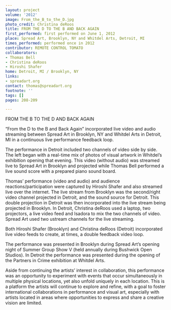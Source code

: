 ```yaml
---
layout: project
volume: '2012'
image: From_the_B_to_the_D.jpg
photo_credit: Christina deRoos
title: FROM THE D TO THE B AND BACK AGAIN
first_performed: first performed on June 1, 2012
place: Spread Art, Brooklyn, NY and Whitdel Arts, Detroit, MI
times_performed: performed once in 2012
contributor: REMOTE CONTROL TOMATO
collaborators:
- Thomas Bell
- Christina deRoos
- Hiroshi Shafer
home: Detroit, MI / Brooklyn, NY
links:
- spreadart.org
contact: thomas@spreadart.org
footnote: ''
tags: []
pages: 208-209

---
```


FROM THE B TO THE D AND BACK AGAIN

“From the D to the B and Back Again” incorporated live video and audio streaming between Spread Art in Brooklyn, NY and Whitdel Arts in Detroit, MI in a continuous live performance feedback loop.

The performance in Detroit included two channels of video side by side. The left began with a real-time mix of photos of visual artwork in Whitdel’s exhibition opening that evening. This video (without audio) was streamed live to Spread Art in Brooklyn and projected while Thomas Bell performed a live sound score with a prepared piano sound board.

Thomas’ performance (video and audio) and audience reactions/participation were captured by Hiroshi Shafer and also streamed live over the internet. The live stream from Brooklyn was the second/right video channel projected in Detroit, and the sound source for Detroit. This double projection in Detroit was then incorporated into the live stream being projected in Brooklyn. In Detroit, Christina deRoos used a laptop, two projectors, a live video feed and Isadora to mix the two channels of video. Spread Art used two ustream channels for the live streaming.

Both Hiroshi Shafer (Brooklyn) and Christina deRoos (Detroit) incorporated live video feeds to create, at times, a double feedback video loop.

The performance was presented in Brooklyn during Spread Art’s opening night of Summer Group Show V (held annually during Bushwick Open Studios). In Detroit the performance was presented during the opening of the Partners in Crime exhibition at Whitdel Arts.

Aside from continuing the artists’ interest in collaboration, this performance was an opportunity to experiment with events that occur simultaneously in multiple physical locations, yet also unfold uniquely in each location. This is a platform the artists will continue to explore and refine, with a goal to foster international collaborations in performance and visual art, especially with artists located in areas where opportunities to express and share a creative vision are limited.

